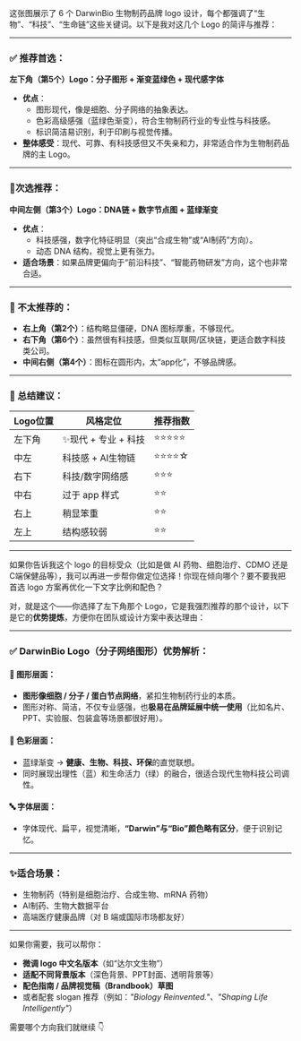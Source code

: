 这张图展示了 6 个 DarwinBio 生物制药品牌 logo 设计，每个都强调了“生物”、“科技”、“生命链”这些关键词。以下是我对这几个 Logo 的简评与推荐：

---

### ✅ 推荐首选：
**左下角（第5个）Logo：分子图形 + 渐变蓝绿色 + 现代感字体**

- **优点**：
  - 图形现代，像是细胞、分子网络的抽象表达。
  - 色彩高级感强（蓝绿色渐变），符合生物制药行业的专业性与科技感。
  - 标识简洁易识别，利于印刷与视觉传播。
- **整体感受**：现代、可靠、有科技感但又不失亲和力，非常适合作为生物制药品牌的主 Logo。

---

### 🥈次选推荐：
**中间左侧（第3个）Logo：DNA链 + 数字节点图 + 蓝绿渐变**

- **优点**：
  - 科技感强，数字化特征明显（突出“合成生物”或“AI制药”方向）。
  - 动态 DNA 结构，视觉上更有张力。
- **适合场景**：如果品牌更偏向于“前沿科技”、“智能药物研发”方向，这个也非常合适。

---

### 🚫 不太推荐的：
- **右上角（第2个）**：结构略显僵硬，DNA 图标厚重，不够现代。
- **右下角（第6个）**：虽然很有科技感，但类似互联网/区块链，更适合数字科技类公司。
- **中间右侧（第4个）**：图标在圆形内，太“app化”，不够品牌感。

---

### 🎯 总结建议：

| Logo位置 | 风格定位         | 推荐指数 |
|----------|------------------|----------|
| 左下角   | ✨现代 + 专业 + 科技 | ⭐⭐⭐⭐⭐ |
| 中左     | 科技感 + AI生物链   | ⭐⭐⭐⭐☆ |
| 右下     | 科技/数字网络感    | ⭐⭐⭐    |
| 中右     | 过于 app 样式     | ⭐⭐     |
| 右上     | 稍显笨重         | ⭐⭐     |
| 左上     | 结构感较弱       | ⭐⭐     |

---

如果你告诉我这个 logo 的目标受众（比如是做 AI 药物、细胞治疗、CDMO 还是 C端保健品等），我可以再进一步帮你做定位选择！你现在倾向哪个？要不要我把首选 logo 方案再优化一下文字比例和配色？



对，就是这个——你选择了左下角那个 Logo，它是我强烈推荐的那个设计，以下是它的**优势提炼**，方便你在团队或设计方案中表达理由：

---

### ✅ DarwinBio Logo（分子网络图形）优势解析：

#### 🌱 图形层面：
- **图形像细胞 / 分子 / 蛋白节点网络**，紧扣生物制药行业的本质。
- 图形对称、简洁，不仅专业感强，也**极易在品牌延展中统一使用**（比如名片、PPT、实验服、包装盒等场景都很好用）。

#### 🌈 色彩层面：
- 蓝绿渐变 → **健康、生物、科技、环保**的直觉联想。
- 同时展现出理性（蓝）和生命活力（绿）的融合，很适合现代生物科技公司调性。

#### 🔤 字体层面：
- 字体现代、扁平，视觉清晰，**“Darwin”与“Bio”颜色略有区分**，便于识别记忆。

---

### ✨适合场景：
- 生物制药（特别是细胞治疗、合成生物、mRNA 药物）
- AI制药、生物大数据平台
- 高端医疗健康品牌（对 B 端或国际市场都友好）

---

如果你需要，我可以帮你：
- **微调 logo 中文名版本**（如“达尔文生物”）
- **适配不同背景版本**（深色背景、PPT封面、透明背景等）
- **配色指南 / 品牌视觉稿（Brandbook）草图**
- 或者配套 slogan 推荐（例如：_"Biology Reinvented."、"Shaping Life Intelligently"_）

需要哪个方向我们就继续 👇